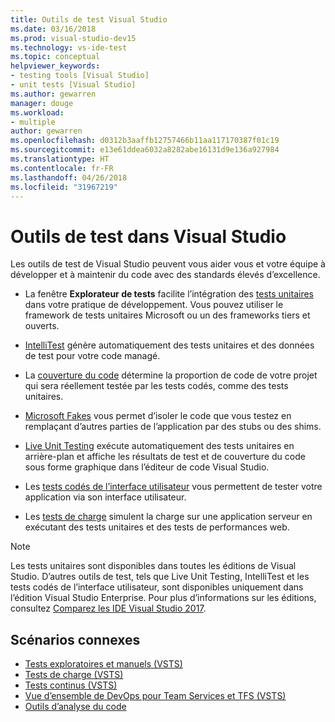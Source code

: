 ```yaml
---
title: Outils de test Visual Studio
ms.date: 03/16/2018
ms.prod: visual-studio-dev15
ms.technology: vs-ide-test
ms.topic: conceptual
helpviewer_keywords:
- testing tools [Visual Studio]
- unit tests [Visual Studio]
ms.author: gewarren
manager: douge
ms.workload:
- multiple
author: gewarren
ms.openlocfilehash: d0312b3aaffb12757466b11aa117170387f01c19
ms.sourcegitcommit: e13e61ddea6032a8282abe16131d9e136a927984
ms.translationtype: HT
ms.contentlocale: fr-FR
ms.lasthandoff: 04/26/2018
ms.locfileid: "31967219"
---
```

# <a name="testing-tools-in-visual-studio"></a>Outils de test dans Visual Studio

Les outils de test de Visual Studio peuvent vous aider vous et votre équipe à développer et à maintenir du code avec des standards élevés d’excellence.

- La fenêtre **Explorateur de tests** facilite l’intégration des [tests unitaires](../test/unit-test-your-code.md) dans votre pratique de développement. Vous pouvez utiliser le framework de tests unitaires Microsoft ou un des frameworks tiers et ouverts.

- [IntelliTest](../test/generate-unit-tests-for-your-code-with-intellitest.md) génère automatiquement des tests unitaires et des données de test pour votre code managé.

- La [couverture du code](../test/using-code-coverage-to-determine-how-much-code-is-being-tested.md) détermine la proportion de code de votre projet qui sera réellement testée par les tests codés, comme des tests unitaires.

- [Microsoft Fakes](../test/isolating-code-under-test-with-microsoft-fakes.md) vous permet d’isoler le code que vous testez en remplaçant d’autres parties de l’application par des stubs ou des shims.

- [Live Unit Testing](../test/live-unit-testing.md) exécute automatiquement des tests unitaires en arrière-plan et affiche les résultats de test et de couverture du code sous forme graphique dans l’éditeur de code Visual Studio.

- Les [tests codés de l’interface utilisateur](../test/use-ui-automation-to-test-your-code.md) vous permettent de tester votre application via son interface utilisateur.

- Les [tests de charge](../test/quickstart-create-a-load-test-project.md) simulent la charge sur une application serveur en exécutant des tests unitaires et des tests de performances web.

> [!NOTE]
> Les tests unitaires sont disponibles dans toutes les éditions de Visual Studio. D’autres outils de test, tels que Live Unit Testing, IntelliTest et les tests codés de l’interface utilisateur, sont disponibles uniquement dans l’édition Visual Studio Enterprise. Pour plus d’informations sur les éditions, consultez [Comparez les IDE Visual Studio 2017](https://www.visualstudio.com/vs/compare/).

## <a name="related-scenarios"></a>Scénarios connexes

* [Tests exploratoires et manuels (VSTS)](/vsts/manual-test/)
* [Tests de charge (VSTS)](/vsts/load-test/index)
* [Tests continus (VSTS)](/vsts/build-release/test/index)
* [Vue d’ensemble de DevOps pour Team Services et TFS (VSTS)](/vsts/user-guide/devops-alm-overview)
* [Outils d’analyse du code](../code-quality/analyzing-application-quality-by-using-code-analysis-tools.md)

